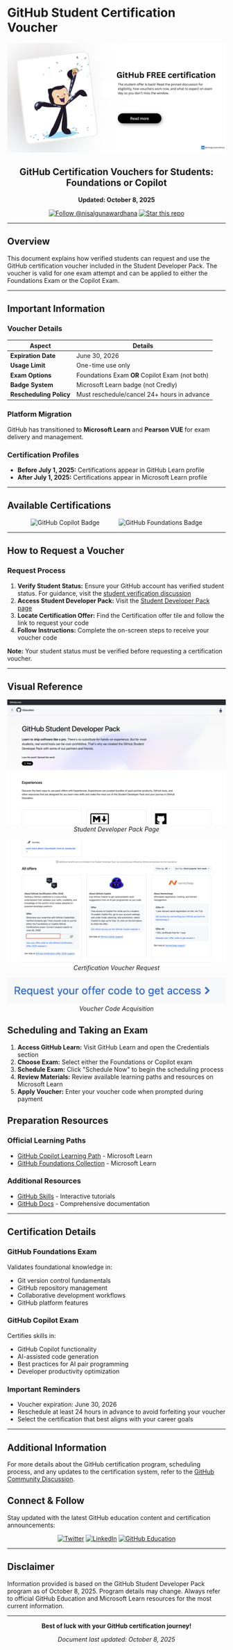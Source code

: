 # GitHub Student Certification Voucher

<div align="center">
  
![GitHub Student Developer Pack](../images/exam.png)

## GitHub Certification Vouchers for Students: Foundations or Copilot

**Updated: October 8, 2025**

[![Follow @nisalgunawardhana](https://img.shields.io/github/followers/nisalgunawardhana?label=Follow&style=social)](https://github.com/nisalgunawardhana)
[![Star this repo](https://img.shields.io/github/stars/nisalgunawardhana/Github-for-beginners?style=social)](https://github.com/nisalgunawardhana/Github-for-beginners)

</div>

---

## **Overview**

This document explains how verified students can request and use the GitHub certification voucher included in the Student Developer Pack. The voucher is valid for one exam attempt and can be applied to either the Foundations Exam or the Copilot Exam.

---

## **Important Information**

### **Voucher Details**

| **Aspect** | **Details** |
|------------|-------------|
| **Expiration Date** | June 30, 2026 |
| **Usage Limit** | One-time use only |
| **Exam Options** | Foundations Exam **OR** Copilot Exam (not both) |
| **Badge System** | Microsoft Learn badge (not Credly) |
| **Rescheduling Policy** | Must reschedule/cancel 24+ hours in advance |

### **Platform Migration**
GitHub has transitioned to **Microsoft Learn** and **Pearson VUE** for exam delivery and management.

### **Certification Profiles**
- **Before July 1, 2025:** Certifications appear in GitHub Learn profile
- **After July 1, 2025:** Certifications appear in Microsoft Learn profile

---

## **Available Certifications**

<div align="center">

<img src="https://learn.github.com/assets/badge-copilot-CXyQbEb_.png" alt="GitHub Copilot Badge" width="80" height="80" style="margin: 0 20px;"/>
<img src="https://blobaccountproduction.blob.core.windows.net/educationwebblobstorage/kicupcaijp0kyzvg9hm3cf4koq78?sp=r&sv=2024-05-04&se=2025-10-02T09%3A46%3A37Z&sr=b&rscd=inline%3B+filename%3D%22GitHub+Foundations+Badge.png%22%3B+filename*%3DUTF-8%27%27GitHub%2520Foundations%2520Badge.png&rsct=image%2Fpng&sig=zHYu6N00dZMvXGnftbd%2Bk3p8Oh1YGL2oETpbrqpoKmQ%3D" alt="GitHub Foundations Badge" width="80" height="80" style="margin: 0 20px;"/>

</div>

---

## **How to Request a Voucher**

### **Request Process**

1. **Verify Student Status:** Ensure your GitHub account has verified student status. For guidance, visit the [student verification discussion](https://github.com/orgs/community/discussions/156395)
2. **Access Student Developer Pack:** Visit the [Student Developer Pack page](https://education.github.com/pack)
3. **Locate Certification Offer:** Find the Certification offer tile and follow the link to request your code
4. **Follow Instructions:** Complete the on-screen steps to receive your voucher code

**Note:** Your student status must be verified before requesting a certification voucher.

---

## **Visual Reference**

<div align="center">
  
![Student Developer Pack](../images/1.png)
*Student Developer Pack Page*

![Request Voucher](../images/2.png)
*Certification Voucher Request*

![Voucher Process](../images/3.png)
*Voucher Code Acquisition*
  
</div>

## **Scheduling and Taking an Exam**

1. **Access GitHub Learn:** Visit GitHub Learn and open the Credentials section
2. **Choose Exam:** Select either the Foundations or Copilot exam
3. **Schedule Exam:** Click "Schedule Now" to begin the scheduling process
4. **Review Materials:** Review available learning paths and resources on Microsoft Learn
5. **Apply Voucher:** Enter your voucher code when prompted during payment

## **Preparation Resources**

### **Official Learning Paths**
- [GitHub Copilot Learning Path](https://learn.microsoft.com/en-us/training/paths/copilot/) - Microsoft Learn
- [GitHub Foundations Collection](https://learn.microsoft.com/en-us/collections/o1njfe825p602p) - Microsoft Learn

### **Additional Resources**
- [GitHub Skills](https://skills.github.com/) - Interactive tutorials
- [GitHub Docs](https://docs.github.com/) - Comprehensive documentation

---

## **Certification Details**

### **GitHub Foundations Exam**
Validates foundational knowledge in:
- Git version control fundamentals
- GitHub repository management
- Collaborative development workflows
- GitHub platform features

### **GitHub Copilot Exam**
Certifies skills in:
- GitHub Copilot functionality
- AI-assisted code generation
- Best practices for AI pair programming
- Developer productivity optimization

### **Important Reminders**
- Voucher expiration: June 30, 2026
- Reschedule at least 24 hours in advance to avoid forfeiting your voucher
- Select the certification that best aligns with your career goals

---

## **Additional Information**

For more details about the GitHub certification program, scheduling process, and any updates to the certification system, refer to the [GitHub Community Discussion](https://github.com/orgs/community/discussions/165477).

## **Connect & Follow**

Stay updated with the latest GitHub education content and certification announcements:

<div align="center">

[![Twitter](https://img.shields.io/badge/Twitter-1DA1F2?logo=twitter&logoColor=white&style=for-the-badge)](https://twitter.com/thenisals)
[![LinkedIn](https://img.shields.io/badge/LinkedIn-0077B5?logo=linkedin&logoColor=white&style=for-the-badge)](https://linkedin.com/in/nisalgunawardhana)
[![GitHub Education](https://img.shields.io/badge/GitHub%20Education-181717?style=for-the-badge&logo=github&logoColor=white)](https://education.github.com)

</div>

---

## **Disclaimer**

Information provided is based on the GitHub Student Developer Pack program as of October 8, 2025. Program details may change. Always refer to official GitHub Education and Microsoft Learn resources for the most current information.

---

<div align="center">

**Best of luck with your GitHub certification journey!**

*Document last updated: October 8, 2025*

</div>